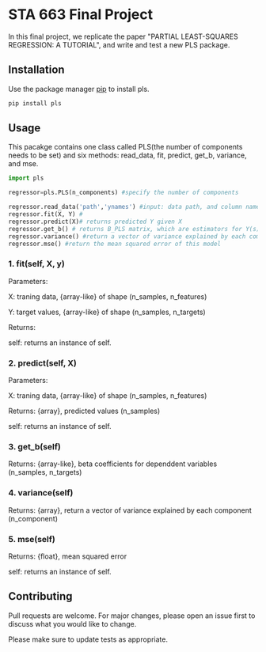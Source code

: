 
# STA 663 Final Project

In this final project, we replicate the paper "PARTIAL LEAST-SQUARES REGRESSION: A TUTORIAL", and write and test a new PLS package. 

## Installation

Use the package manager [pip](https://pip.pypa.io/en/stable/) to install pls.

```bash
pip install pls
```
## Usage
This pacakge contains one class called PLS(the number of components needs to be set) and six methods: read_data, fit, predict, get_b, variance, and mse.


```python
import pls

regressor=pls.PLS(n_components) #specify the number of components

regressor.read_data('path','ynames') #input: data path, and column names for Y; output: prepared data (X and Y) for regression
regressor.fit(X, Y) # 
regressor.predict(X)# returns predicted Y given X 
regressor.get_b() # returns B_PLS matrix, which are estimators for Y(s)
regressor.variance() #return a vector of variance explained by each component
regressor.mse() #return the mean squared error of this model 

```
### 1. fit(self, X, y)
Parameters:

X: traning data, {array-like} of shape (n_samples, n_features) 

Y: target values, {array-like} of shape (n_samples, n_targets) 

Returns:

self: returns an instance of self.


### 2. predict(self, X)
Parameters:

X: traning data, {array-like} of shape (n_samples, n_features) 
 
Returns:  {array}, predicted values (n_samples)

self: returns an instance of self.


### 3. get_b(self)
 
Returns:  {array-like},  beta coefficients for dependdent variables (n_samples, n_targets)


### 4. variance(self)
 
Returns:  {array},   return a vector of variance explained by each component (n_component)


### 5. mse(self)
 
Returns:  {float}, mean squared error


self: returns an instance of self.
## Contributing
Pull requests are welcome. For major changes, please open an issue first to discuss what you would like to change.

Please make sure to update tests as appropriate.

